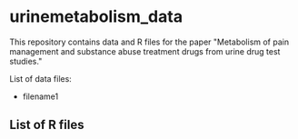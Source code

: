 # urinemetabolism_data

This repository contains data and R files for the paper "Metabolism of pain management and substance abuse treatment drugs from urine drug test studies."

List of data files:
- filename1

List of R files
- 
